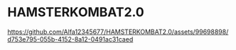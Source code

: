 # HAMSTERKOMBAT2.0

https://github.com/Alfa12345677/HAMSTERKOMBAT2.0/assets/99698898/d753e795-055b-4152-8a12-0491ac31caed
